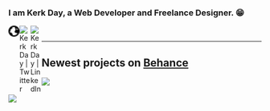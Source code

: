 ### I am Kerk Day, a Web Developer and Freelance Designer. 😁

[<img align="left" alt="KerkDay.com" width="22px" src="https://raw.githubusercontent.com/iconic/open-iconic/master/svg/globe.svg" />](http://kerkday.com)
[<img align="left" alt="KerkDay | Twitter" width="22px" src="https://cdn.jsdelivr.net/npm/simple-icons@v3/icons/twitter.svg" />](https://twitter.com/KerkDay)
[<img align="left" alt="KerkDay | LinkedIn" width="22px" src="https://cdn.jsdelivr.net/npm/simple-icons@v3/icons/linkedin.svg" />](https://www.linkedin.com/in/kerkday/)

<br>
<hr>

## Newest projects on [Behance](https://www.behance.net/kerkday1)
<!-- BEHANCE_FEED:START --><a href="https://www.behance.net/gallery/106479551/The-World-at-Night" title="The World at Night"> <img src='https://mir-s3-cdn-cf.behance.net/projects/404/6fd7b6106479551.Y3JvcCwyMTk3LDE3MTgsNTU0LDg5Nw.jpg' style='float:left; margin-right:15px;' /><br />  </a><br><a href="https://www.behance.net/gallery/101058039/Cognito-Escape-Rooms-Free-for-All-Poster" title="Cognito Escape Rooms, Free for All Poster"> <img src='https://mir-s3-cdn-cf.behance.net/projects/404/9c751c101058039.Y3JvcCw3MjAwLDU2MzEsMCwzMDgz.jpg' style='float:left; margin-right:15px;' /><br />  </a><br><!-- BEHANCE_FEED:END -->
